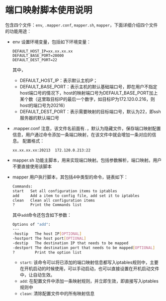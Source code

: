 # 端口映射脚本使用说明

包含四个文件：`env`, `.mapper.conf`, `mapper.sh`, `mapper`，下面详细介绍四个文件的功能用途：
- env
    设置环境变量，包括如下环境变量：
    ```
    DEFAULT_HOST_IP=xx.xx.xx.xx
    DEFAULT_BASE_PORT=20000
    DEFAULT_DEST_PORT=22
    ```
    其中，
    - DEFAULT_HOST_IP：表示默认主机IP；
    - DEFAULT_BASE_PORT：表示主机的默认基础端口号，即在用户不指定host端口号的情况下，host的映射端口号为DEFAULT_BASE_PORT加上某个数（这里取目标IP的最后一个数字，如目标IP为172.120.0.216，则host的端口号为20216）
    - DEFAULT_DEST_PORT：表示需要映射的目标端口号，默认为22，即ssh服务器的默认端口号

- .mapper.conf
    注意，该文件名前面有`.`，默认为隐藏文件，保存端口映射配置信息，用户通过命令添加一条端口映射，在该文件中就会增加一条对应的信息。
    配置格式：
    ```
    xx.xx.xx.xx:20213  172.120.0.213:22
    ```
- mapper.sh
    功能主脚本，用来实现端口映射。包括参数解析，端口映射。用户不要直接使用该脚本

- mapper
    用户执行脚本，其包括4中类型的命令，链表如下：
    ```bash
    Commands:
    start   Set all configuration items to iptables
    add     Add a item to config file, add set it to iptables
    clean   Clean all configuration items
    ?       Print the Commands list
    ```

    其中`add`命令还包含如下参数：
    ```bash
    Options of "add":
    ---
    -hostip   The host IP[OPTIONAL]
    -hostport The host port[OPTIONAL]
    -destip   The destination IP that needs to be mapped
    -destport The destination port that needs to be mapped[OPTIONAL]
    ?         Print the option list
   ```
    - `start`: 该命令可以将已添加的端口映射信息都写入iptables规则中，主要在开机启动的时候使用，可以手动启动，也可以直接设置在开机启动文件中，让自动生效。
    - `add`: 在配置文件中添加一条映射规则，并立即生效，即直接写入iptables规则中
    - `clean`: 清除配置文件中的所有映射信息


